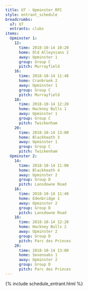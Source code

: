 ```yaml
---
title: U7 - Upminster RFC
style: entrant_schedule
breadcrumbs:
  u7: U7
  entrants: clubs
items:
  Upminster 1:
    12:
      time: 2018-10-14 10:20
      home: Old Alleynians 2
      away: Upminster 1
      group: Group C
      pitch: Murrayfield
    16:
      time: 2018-10-14 11:40
      home: Cranbrook 2
      away: Upminster 1
      group: Group C
      pitch: Murrayfield
    18:
      time: 2018-10-14 12:20
      home: Hackney Bulls 1
      away: Upminster 1
      group: Group C
      pitch: Twickenham
    20:
      time: 2018-10-14 13:00
      home: Blackheath 3
      away: Upminster 1
      group: Group C
      pitch: Twickenham
  Upminster 2:
    14:
      time: 2018-10-14 11:00
      home: Blackheath 4
      away: Upminster 2
      group: Group D
      pitch: Lansdowne Road
    16:
      time: 2018-10-14 11:40
      home: Edenbridge 1
      away: Upminster 2
      group: Group D
      pitch: Lansdowne Road
    18:
      time: 2018-10-14 12:20
      home: Hackney Bulls 2
      away: Upminster 2
      group: Group D
      pitch: Parc des Princes
    20:
      time: 2018-10-14 13:00
      home: Sevenoaks 1
      away: Upminster 2
      group: Group D
      pitch: Parc des Princes
---
```


{% include schedule_entrant.html %}
